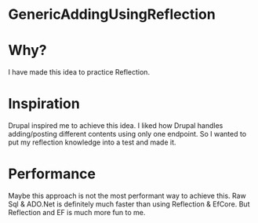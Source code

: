 # GenericAddingUsingReflection

# Why?
I have made this idea to practice Reflection.

# Inspiration
Drupal inspired me to achieve this idea. I liked how Drupal handles adding/posting different contents using only one endpoint. 
So I wanted to put my reflection knowledge into a test and made it.

# Performance
Maybe this approach is not the most performant way to achieve this. Raw Sql & ADO.Net is definitely much faster than using Reflection & EfCore.
But Reflection and EF is much more fun to me.
